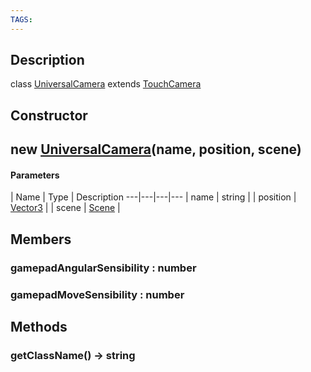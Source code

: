 ```yaml
---
TAGS:
---
```

## Description

class [UniversalCamera](/classes/3.1/UniversalCamera) extends [TouchCamera](/classes/3.1/TouchCamera)



## Constructor

## new [UniversalCamera](/classes/3.1/UniversalCamera)(name, position, scene)



#### Parameters
 | Name | Type | Description
---|---|---|---
 | name | string | 
 | position | [Vector3](/classes/3.1/Vector3) | 
 | scene | [Scene](/classes/3.1/Scene) | 
## Members

### gamepadAngularSensibility : number


### gamepadMoveSensibility : number


## Methods

### getClassName() &rarr; string


